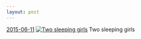 ```yaml
---
layout: post
---
```


<p>
  <time><a href="/412">2015-06-11</a></time>
  <a href="/412"><img src="{{ site.assets_url }}/412-640.jpg" srcset="{{ site.assets_url }}/412-1280.jpg 1280w, {{ site.assets_url }}/412-960.jpg 960w, {{ site.assets_url }}/412-640.jpg 640w, {{ site.assets_url }}/412-320.jpg 320w" sizes="(min-width: 700px) 50vw, calc(100vw - 2rem)" alt="Two sleeping girls" /></a>
  <span>Two sleeping girls</span>
</p>
